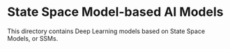 # State Space Model-based AI Models

This directory contains Deep Learning models based on State Space Models, or SSMs.
